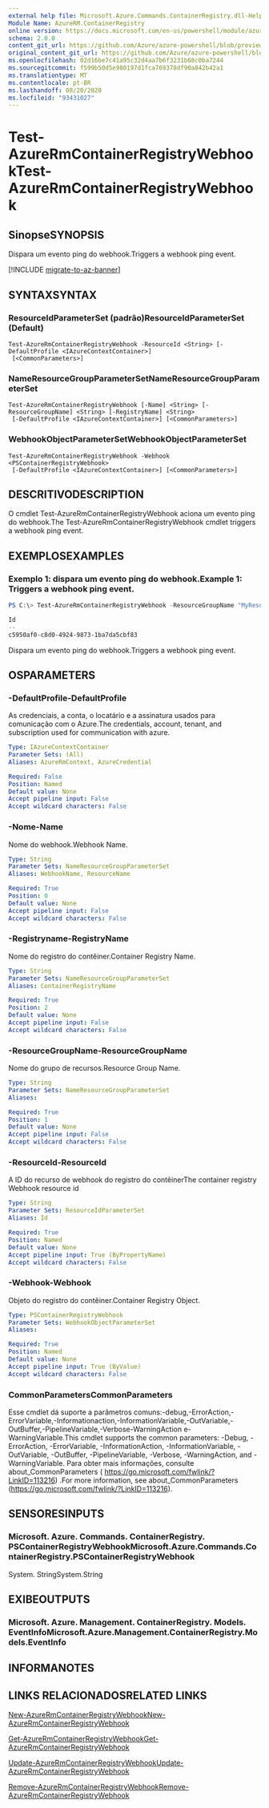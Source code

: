 ```yaml
---
external help file: Microsoft.Azure.Commands.ContainerRegistry.dll-Help.xml
Module Name: AzureRM.ContainerRegistry
online version: https://docs.microsoft.com/en-us/powershell/module/azurerm.containerregistry/test-azurermcontainerregistrynameavailability
schema: 2.0.0
content_git_url: https://github.com/Azure/azure-powershell/blob/preview/src/ResourceManager/ContainerRegistry/Commands.ContainerRegistry/help/Test-AzureRmContainerRegistryWebhook.md
original_content_git_url: https://github.com/Azure/azure-powershell/blob/preview/src/ResourceManager/ContainerRegistry/Commands.ContainerRegistry/help/Test-AzureRmContainerRegistryWebhook.md
ms.openlocfilehash: 02d16be7c41a95c32d4aa7b6f3231b68c0ba7244
ms.sourcegitcommit: f599b50d5e980197d1fca769378df90a842b42a1
ms.translationtype: MT
ms.contentlocale: pt-BR
ms.lasthandoff: 08/20/2020
ms.locfileid: "93431027"
---
```

# <span data-ttu-id="903a8-101">Test-AzureRmContainerRegistryWebhook</span><span class="sxs-lookup"><span data-stu-id="903a8-101">Test-AzureRmContainerRegistryWebhook</span></span>

## <span data-ttu-id="903a8-102">Sinopse</span><span class="sxs-lookup"><span data-stu-id="903a8-102">SYNOPSIS</span></span>
<span data-ttu-id="903a8-103">Dispara um evento ping do webhook.</span><span class="sxs-lookup"><span data-stu-id="903a8-103">Triggers a webhook ping event.</span></span>

[!INCLUDE [migrate-to-az-banner](../../includes/migrate-to-az-banner.md)]

## <span data-ttu-id="903a8-104">SYNTAX</span><span class="sxs-lookup"><span data-stu-id="903a8-104">SYNTAX</span></span>

### <span data-ttu-id="903a8-105">ResourceIdParameterSet (padrão)</span><span class="sxs-lookup"><span data-stu-id="903a8-105">ResourceIdParameterSet (Default)</span></span>
```
Test-AzureRmContainerRegistryWebhook -ResourceId <String> [-DefaultProfile <IAzureContextContainer>]
 [<CommonParameters>]
```

### <span data-ttu-id="903a8-106">NameResourceGroupParameterSet</span><span class="sxs-lookup"><span data-stu-id="903a8-106">NameResourceGroupParameterSet</span></span>
```
Test-AzureRmContainerRegistryWebhook [-Name] <String> [-ResourceGroupName] <String> [-RegistryName] <String>
 [-DefaultProfile <IAzureContextContainer>] [<CommonParameters>]
```

### <span data-ttu-id="903a8-107">WebhookObjectParameterSet</span><span class="sxs-lookup"><span data-stu-id="903a8-107">WebhookObjectParameterSet</span></span>
```
Test-AzureRmContainerRegistryWebhook -Webhook <PSContainerRegistryWebhook>
 [-DefaultProfile <IAzureContextContainer>] [<CommonParameters>]
```

## <span data-ttu-id="903a8-108">DESCRITIVO</span><span class="sxs-lookup"><span data-stu-id="903a8-108">DESCRIPTION</span></span>
<span data-ttu-id="903a8-109">O cmdlet Test-AzureRmContainerRegistryWebhook aciona um evento ping do webhook.</span><span class="sxs-lookup"><span data-stu-id="903a8-109">The Test-AzureRmContainerRegistryWebhook cmdlet triggers a webhook ping event.</span></span>

## <span data-ttu-id="903a8-110">EXEMPLOS</span><span class="sxs-lookup"><span data-stu-id="903a8-110">EXAMPLES</span></span>

### <span data-ttu-id="903a8-111">Exemplo 1: dispara um evento ping do webhook.</span><span class="sxs-lookup"><span data-stu-id="903a8-111">Example 1: Triggers a webhook ping event.</span></span>
```powershell
PS C:\> Test-AzureRmContainerRegistryWebhook -ResourceGroupName "MyResourceGroup" -RegistryName "MyRegistry" -Name "webhook001"

Id
--
c5950af0-c8d0-4924-9873-1ba7da5cbf83
```

<span data-ttu-id="903a8-112">Dispara um evento ping do webhook.</span><span class="sxs-lookup"><span data-stu-id="903a8-112">Triggers a webhook ping event.</span></span>

## <span data-ttu-id="903a8-113">OS</span><span class="sxs-lookup"><span data-stu-id="903a8-113">PARAMETERS</span></span>

### <span data-ttu-id="903a8-114">-DefaultProfile</span><span class="sxs-lookup"><span data-stu-id="903a8-114">-DefaultProfile</span></span>
<span data-ttu-id="903a8-115">As credenciais, a conta, o locatário e a assinatura usados para comunicação com o Azure.</span><span class="sxs-lookup"><span data-stu-id="903a8-115">The credentials, account, tenant, and subscription used for communication with azure.</span></span>

```yaml
Type: IAzureContextContainer
Parameter Sets: (All)
Aliases: AzureRmContext, AzureCredential

Required: False
Position: Named
Default value: None
Accept pipeline input: False
Accept wildcard characters: False
```

### <span data-ttu-id="903a8-116">-Nome</span><span class="sxs-lookup"><span data-stu-id="903a8-116">-Name</span></span>
<span data-ttu-id="903a8-117">Nome do webhook.</span><span class="sxs-lookup"><span data-stu-id="903a8-117">Webhook Name.</span></span>

```yaml
Type: String
Parameter Sets: NameResourceGroupParameterSet
Aliases: WebhookName, ResourceName

Required: True
Position: 0
Default value: None
Accept pipeline input: False
Accept wildcard characters: False
```

### <span data-ttu-id="903a8-118">-Registryname</span><span class="sxs-lookup"><span data-stu-id="903a8-118">-RegistryName</span></span>
<span data-ttu-id="903a8-119">Nome do registro do contêiner.</span><span class="sxs-lookup"><span data-stu-id="903a8-119">Container Registry Name.</span></span>

```yaml
Type: String
Parameter Sets: NameResourceGroupParameterSet
Aliases: ContainerRegistryName

Required: True
Position: 2
Default value: None
Accept pipeline input: False
Accept wildcard characters: False
```

### <span data-ttu-id="903a8-120">-ResourceGroupName</span><span class="sxs-lookup"><span data-stu-id="903a8-120">-ResourceGroupName</span></span>
<span data-ttu-id="903a8-121">Nome do grupo de recursos.</span><span class="sxs-lookup"><span data-stu-id="903a8-121">Resource Group Name.</span></span>

```yaml
Type: String
Parameter Sets: NameResourceGroupParameterSet
Aliases: 

Required: True
Position: 1
Default value: None
Accept pipeline input: False
Accept wildcard characters: False
```

### <span data-ttu-id="903a8-122">-ResourceId</span><span class="sxs-lookup"><span data-stu-id="903a8-122">-ResourceId</span></span>
<span data-ttu-id="903a8-123">A ID do recurso de webhook do registro do contêiner</span><span class="sxs-lookup"><span data-stu-id="903a8-123">The container registry Webhook resource id</span></span>

```yaml
Type: String
Parameter Sets: ResourceIdParameterSet
Aliases: Id

Required: True
Position: Named
Default value: None
Accept pipeline input: True (ByPropertyName)
Accept wildcard characters: False
```

### <span data-ttu-id="903a8-124">-Webhook</span><span class="sxs-lookup"><span data-stu-id="903a8-124">-Webhook</span></span>
<span data-ttu-id="903a8-125">Objeto do registro do contêiner.</span><span class="sxs-lookup"><span data-stu-id="903a8-125">Container Registry Object.</span></span>

```yaml
Type: PSContainerRegistryWebhook
Parameter Sets: WebhookObjectParameterSet
Aliases: 

Required: True
Position: Named
Default value: None
Accept pipeline input: True (ByValue)
Accept wildcard characters: False
```

### <span data-ttu-id="903a8-126">CommonParameters</span><span class="sxs-lookup"><span data-stu-id="903a8-126">CommonParameters</span></span>
<span data-ttu-id="903a8-127">Esse cmdlet dá suporte a parâmetros comuns:-debug,-ErrorAction,-ErrorVariable,-Informationaction,-InformationVariable,-OutVariable,-OutBuffer,-PipelineVariable,-Verbose-WarningAction e-WarningVariable.</span><span class="sxs-lookup"><span data-stu-id="903a8-127">This cmdlet supports the common parameters: -Debug, -ErrorAction, -ErrorVariable, -InformationAction, -InformationVariable, -OutVariable, -OutBuffer, -PipelineVariable, -Verbose, -WarningAction, and -WarningVariable.</span></span> <span data-ttu-id="903a8-128">Para obter mais informações, consulte about_CommonParameters ( https://go.microsoft.com/fwlink/?LinkID=113216) .</span><span class="sxs-lookup"><span data-stu-id="903a8-128">For more information, see about_CommonParameters (https://go.microsoft.com/fwlink/?LinkID=113216).</span></span>

## <span data-ttu-id="903a8-129">SENSORES</span><span class="sxs-lookup"><span data-stu-id="903a8-129">INPUTS</span></span>

### <span data-ttu-id="903a8-130">Microsoft. Azure. Commands. ContainerRegistry. PSContainerRegistryWebhook</span><span class="sxs-lookup"><span data-stu-id="903a8-130">Microsoft.Azure.Commands.ContainerRegistry.PSContainerRegistryWebhook</span></span>
<span data-ttu-id="903a8-131">System. String</span><span class="sxs-lookup"><span data-stu-id="903a8-131">System.String</span></span>

## <span data-ttu-id="903a8-132">EXIBE</span><span class="sxs-lookup"><span data-stu-id="903a8-132">OUTPUTS</span></span>

### <span data-ttu-id="903a8-133">Microsoft. Azure. Management. ContainerRegistry. Models. EventInfo</span><span class="sxs-lookup"><span data-stu-id="903a8-133">Microsoft.Azure.Management.ContainerRegistry.Models.EventInfo</span></span>

## <span data-ttu-id="903a8-134">INFORMA</span><span class="sxs-lookup"><span data-stu-id="903a8-134">NOTES</span></span>

## <span data-ttu-id="903a8-135">LINKS RELACIONADOS</span><span class="sxs-lookup"><span data-stu-id="903a8-135">RELATED LINKS</span></span>

[<span data-ttu-id="903a8-136">New-AzureRmContainerRegistryWebhook</span><span class="sxs-lookup"><span data-stu-id="903a8-136">New-AzureRmContainerRegistryWebhook</span></span>](New-AzureRmContainerRegistryWebhook.md)

[<span data-ttu-id="903a8-137">Get-AzureRmContainerRegistryWebhook</span><span class="sxs-lookup"><span data-stu-id="903a8-137">Get-AzureRmContainerRegistryWebhook</span></span>](Get-AzureRmContainerRegistryWebhook.md)

[<span data-ttu-id="903a8-138">Update-AzureRmContainerRegistryWebhook</span><span class="sxs-lookup"><span data-stu-id="903a8-138">Update-AzureRmContainerRegistryWebhook</span></span>](Update-AzureRmContainerRegistryWebhook.md)

[<span data-ttu-id="903a8-139">Remove-AzureRmContainerRegistryWebhook</span><span class="sxs-lookup"><span data-stu-id="903a8-139">Remove-AzureRmContainerRegistryWebhook</span></span>](Remove-AzureRmContainerRegistryWebhook.md)
